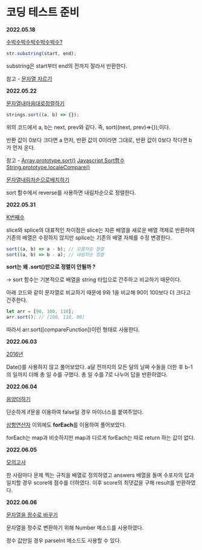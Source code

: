 # 코딩 테스트 준비

<b>2022.05.18</b>

[수박수박수박수박수박수?](%EC%88%98%EB%B0%95%EC%88%98%EB%B0%95%EC%88%98%EB%B0%95%EC%88%98%EB%B0%95%EC%88%98%EB%B0%95%EC%88%98.js)

```javascript
str.substring(start, end);
```

substring은 start부터 end의 전까지 잘라서 반환한다.

참고 - [문자열 자르기](https://codechacha.com/ko/javascript-how-to-substring/)

<b>2022.05.22</b>

[문자열내마음대로정렬하기](%EB%AC%B8%EC%9E%90%EC%97%B4%EB%82%B4%EB%A7%88%EC%9D%8C%EB%8C%80%EB%A1%9C%EC%A0%95%EB%A0%AC%ED%95%98%EA%B8%B0.js)

```javascript
strings.sort((a, b) => {});
```

위의 코드에서 a, b는 next, prev와 같다. 즉, sort((next, prev)=>{});이다.

반환 값이 0보다 크다면 a 먼저, 반환 값이 0이라면 그대로, 반환 값이 0보다 작다면 b가 먼저 온다.

참고 - [Array.prototype.sort()](https://developer.mozilla.org/ko/docs/Web/JavaScript/Reference/Global_Objects/Array/sort) [Javascript Sort함수](https://velog.io/@jakeseo_me/Javascript-Sort%ED%95%A8%EC%88%98%EC%97%90-%EB%8C%80%ED%95%9C-%EC%9E%A1%EC%A7%80%EC%8B%9D) [String.prototype.localeCompare()](https://developer.mozilla.org/ko/docs/Web/JavaScript/Reference/Global_Objects/String/localeCompare)

[문자열내림차순으로배치하기](%EB%AC%B8%EC%9E%90%EC%97%B4%EB%82%B4%EB%A6%BC%EC%B0%A8%EC%88%9C%EC%9C%BC%EB%A1%9C%EB%B0%B0%EC%B9%98%ED%95%98%EA%B8%B0.js)

sort 함수에서 reverse를 사용하면 내림차순으로 정렬한다.

<b>2022.05.31</b>

[K번째수](./K%EB%B2%88%EC%A7%B8%EC%88%98.js)

slice와 splice의 대표적인 차이점은 slice는 자른 배열을 새로운 배열 객체로 반환하여 기존의 배열은 수정하지 않지만 splice는 기존의 배열 자체를 수정 변경한다.

```javascript
sort((a, b) => a - b); // 오름차순 정렬
sort((a, b) => b - a); // 내림차순 정렬
```

<b>sort는 왜 .sort()만으로 정렬이 안될까 ?</b>


-> sort 함수는 기본적으로 배열을 string 타입으로 간주하고 비교하기 때문이다.

아래 코드와 같이 문자열로 비교하기 때문에 9와 1을 비교해 90이 100보다 더 크다고 간주한다.

```javascript
let arr = [90, 100, 110];
arr.sort(); // [100, 110, 90]
```

따라서 arr.sort([compareFunction])이런 형태로 사용한다.


<b>2022.06.03</b>

[2016년](./2016%EB%85%84.js)

Date()를 사용하지 않고 풀어보았다. a달 전까지의 모든 달의 날짜 수들을 더한 후 b-1의 일까지 더해 총 일 수를 구했다.
총 일 수를 7로 나누어 답을 반환하였다.


<b>2022.06.04</b>

[음양더하기](%EC%9D%8C%EC%96%91%EB%8D%94%ED%95%98%EA%B8%B0.js)

단순하게 if문을 이용하여 false일 경우 마이너스를 붙여주었다.

[삼항연산자](../Programmers/%EC%9D%8C%EC%96%91%EB%8D%94%ED%95%98%EA%B8%B0/index.js) 이외에도 <b>forEach</b>를 이용하여 풀어보았다.

forEach는 map과 비슷하지만 map과 다르게 forEach는 따로 return 하는 값이 없다.


<b>2022.06.05</b>

[모의고사](./%EB%AA%A8%EC%9D%98%EA%B3%A0%EC%82%AC.js)

한 사람마다 문제 찍는 규칙을 배열로 정의하였고 answers 배열을 돌며 수포자의 답과 일치할 경우 score에 점수를 더하였다.
이후 score의 최댓값을 구해 result를 반환하였다.


<b>2022.06.06</b>


[문자열을 정수로 바꾸기](./%EB%AC%B8%EC%9E%90%EC%97%B4%EC%9D%84%EC%A0%95%EC%88%98%EB%A1%9C%EB%B0%94%EA%BE%B8%EA%B8%B0.js)

문자열을 정수로 변환하기 위해 Number 메소드를 사용하였다.

정수 값만일 경우 parseInt 메소드도 사용할 수 있다.